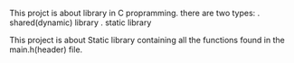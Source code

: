 This projct is about library in C propramming.
there are two types:
	. shared(dynamic) library
	. static library

This project is about Static library containing all the functions found in the main.h(header) file.
